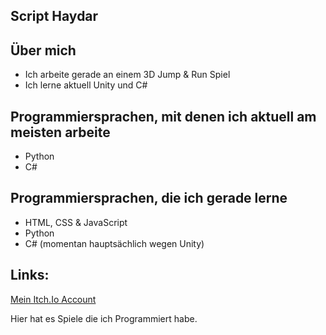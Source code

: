 ## Script Haydar

## Über mich
- Ich arbeite gerade an einem 3D Jump & Run Spiel
- Ich lerne aktuell Unity und C#


## Programmiersprachen, mit denen ich aktuell am meisten arbeite
- Python
- C#


## Programmiersprachen, die ich gerade lerne
- HTML, CSS & JavaScript
- Python
- C# (momentan hauptsächlich wegen Unity)


## Links:
<p> <a href="https://script-haydar.itch.io">Mein Itch.Io Account</a> </p>
<p>Hier hat es Spiele die ich Programmiert habe.</p>

<!-- <p>Ein paar der Besten Spiele von mir:</p> -->
<!-- <p> <a href="">Spiel Name1</a> </p> -->
<!-- <p> <a href="">Spiel Name2</a> </p> -->

<!-- [...] -->
